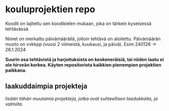 # kouluprojektien repo

Koodit on lajiteltu sen koodikielen mukaan, joka on tärkein kyseisessä tehtävässä.

Nimet on merkattu päivämäärällä, jolloin tehtävä on aloitettu. Päivämäärän muoto on vvkkpp (vuosi 2 viimeistä, kuukausi, ja päivä). Esim 240126 -> 26.1.2024

**Suurin osa tehtävistä ja harjoituksista on keskeneräisiä, tai niiden laatu ei ole hirveän korkea. Käyten repositoriota kaikkien pienempien projektien paikkana.**

## laakuddaimpia projekteja

*lisään tähän muutamia projekteja, jotka ovat suhteellisen laadukkaita, ja valmiita.*
